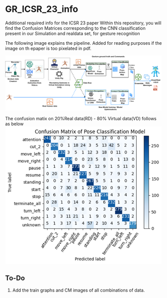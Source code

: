 # GR_ICSR_23_info
Additional required info for the ICSR 23 paper
Within this repository, you will find the Confusion Matrices corresponding to the CNN classification present in our Simulation and realdata set, for gesture recognition

The following image explains the pipeline. Added for reading purposes if the image on th epaper is too pixelated in pdf.

![GR_pipeline](images/GESTURE_VR_PIPELINE.png)

The confusion matix on 20%Real data(RD) - 80% Virtual data(VD) follows as below
![20_80_CM](images/20RD_80VR_output.png)

## To-Do
1. Add the train graphs and CM images of all combinations of data.
